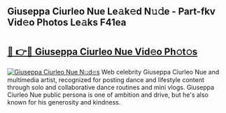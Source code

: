 ## Giuseppa Ciurleo Nue Le𝚊k𝚎d N𝚞𝚍e - Part-fkv Vid𝚎o Photos Le𝚊ks F41ea

# <h2><a href="http://fb5mgpr.evod.top/?m=Giuseppa+Ciurleo+Nue">🔗 👉🔴 Giuseppa Ciurleo Nue Vid𝚎o Ph𝚘t𝚘s</a></h2>

[![Giuseppa Ciurleo Nue N𝚞d𝚎s](https://i.imgur.com/8V9OHl7.gif)](http://fb5mgpr.evod.top/?m=Giuseppa+Ciurleo+Nue)
Web celebrity Giuseppa Ciurleo Nue and multimedia artist, recognized for posting dance and lifestyle content through solo and collaborative dance routines and mini vlogs. Giuseppa Ciurleo Nue public persona is one of ambition and drive, but he's also known for his generosity and kindness. 
